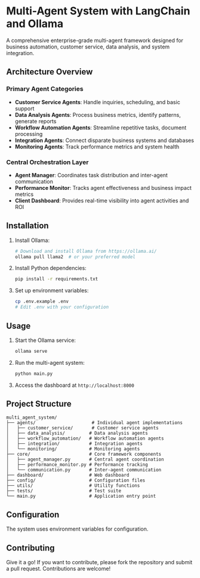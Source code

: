 # Multi-Agent System with LangChain and Ollama

A comprehensive enterprise-grade multi-agent framework designed for business automation, customer service, data analysis, and system integration.

## Architecture Overview

### Primary Agent Categories

- **Customer Service Agents**: Handle inquiries, scheduling, and basic support
- **Data Analysis Agents**: Process business metrics, identify patterns, generate reports
- **Workflow Automation Agents**: Streamline repetitive tasks, document processing
- **Integration Agents**: Connect disparate business systems and databases
- **Monitoring Agents**: Track performance metrics and system health

### Central Orchestration Layer

- **Agent Manager**: Coordinates task distribution and inter-agent communication
- **Performance Monitor**: Tracks agent effectiveness and business impact metrics
- **Client Dashboard**: Provides real-time visibility into agent activities and ROI

## Installation

1. Install Ollama:
   ```bash
   # Download and install Ollama from https://ollama.ai/
   ollama pull llama2  # or your preferred model
   ```

2. Install Python dependencies:
   ```bash
   pip install -r requirements.txt
   ```

3. Set up environment variables:
   ```bash
   cp .env.example .env
   # Edit .env with your configuration
   ```

## Usage

1. Start the Ollama service:
   ```bash
   ollama serve
   ```

2. Run the multi-agent system:
   ```bash
   python main.py
   ```

3. Access the dashboard at `http://localhost:8000`

## Project Structure

```
multi_agent_system/
├── agents/                     # Individual agent implementations
│   ├── customer_service/       # Customer service agents
│   ├── data_analysis/         # Data analysis agents
│   ├── workflow_automation/   # Workflow automation agents
│   ├── integration/           # Integration agents
│   └── monitoring/            # Monitoring agents
├── core/                      # Core framework components
│   ├── agent_manager.py       # Central agent coordination
│   ├── performance_monitor.py # Performance tracking
│   └── communication.py       # Inter-agent communication
├── dashboard/                 # Web dashboard
├── config/                    # Configuration files
├── utils/                     # Utility functions
├── tests/                     # Test suite
└── main.py                    # Application entry point
```

## Configuration

The system uses environment variables for configuration.

## Contributing
Give it a go!
If you want to contribute, please fork the repository and submit a pull request. Contributions are welcome!
